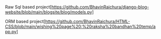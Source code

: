 Raw Sql based project[https://github.com/BhavinRaichura/django-blog-website/blob/main/blogsite/blog/models.py]

ORM based project[https://github.com/BhavinRaichura/HTML-CSS/blob/main/wishing%20page%20:%20raksha%20bandhan%20temp/app.py]
